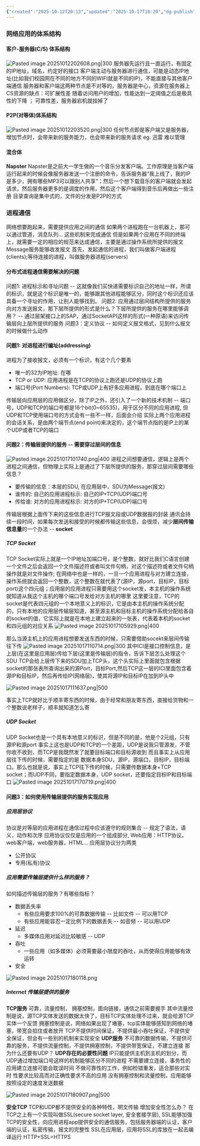 ```yaml
---
{"created":"2025-10-12T20:13","updated":"2025-10-17T18:20","dg-publish":true,"permalink":"/Computer Networking A Top-Down Approach/2.1  应用层协议原理/","dgPassFrontmatter":true,"noteIcon":""}
---
```


### 网络应用的体系结构
#### 客户-服务器(C/S) 体系结构
![Pasted image 20251012202608.png|300](/img/user/accessory/Pasted%20image%2020251012202608.png)
服务器先运行且一直运行，有固定的IP地址，域名，约定好的接口
客户端主动与服务器进行通信，可能是动态IP地址(比如我们校园网在不同的地方不同的WIFI就是不同的IP)，不能直接与其他客户端通信
服务器和客户端这两种节点是不对等的，服务器是中心，资源在服务器上
CS资源的缺点：可扩展性差 随着访问用户的增加，性能达到一定阈值之后是极具性的下降 ； 可靠性差，服务器宕机就挂掉了

#### P2P(对等体)体系结构
![Pasted image 20251012203520.png|300](/img/user/accessory/Pasted%20image%2020251012203520.png)
任何节点即是客户端又是服务器，增加节点时，会带来新的服务能力，也会带来新的服务请求
eg. 迅雷
难以管理

#### 混合体
**Napster**
Napster是之前大一学生做的一个音乐分发客户端。工作原理是当客户端运行起来的时候会像服务器发送一个注册的命令，告诉服务器“我上线了，我的IP是多少，拥有哪些MP3可以跟别人共享”；然后一个想下载音乐的客户端就会发起请求，然后服务器更多的是调度的作用，然后这个客户端得到音乐后再做出一些注册
目录查询是集中式的，文件的分发是P2P的方式

### 进程通信
网络想要跑起来，需要提供应用之间的通信
如果两个进程跑在一台机器上，那可以通过管道，消息队列... 这些机制来完成通信
但是如果两个应用在不同的终端上，就需要一定的相应的规范来达成通信，主要是通过操作系统所提供的报文Message服务能够收发报文
首先，发起通信的进程，我们叫做客户端进程(clients);等待连接的进程，叫做服务器进程(servers)

#### 分布式进程通信需要解决的问题
问题1: 进程标示和寻址问题 -- 这就像我们买快递需要标识自己的地址一样，所谓的标识，就是这个标识是唯一的，能够跟其他进程能够区分，同时这个标识还应该具备一个寻址的作用，让别人能够找到。
问题2: 应用通过层间结构所提供的服务向对方发送报文，那下层所提供的形式是什么？下层所提供的服务在哪里能够调用？ --  通过层架接口上的SAP，通过SocketAPI这样的形式(一种原语)来访问传输层向上层所提供的服务
问题3：定义协议 -- 如何定义报文格式，见到什么报文的时候做什么动作

#### 问题1: 对进程进行编址(addressing)
进程为了接收报文，必须有一个标识，有这个几个要素
- 唯一的32为IP地址: 在哪
- TCP or UDP: 应用进程是在TCP的协议上跑还是UDP的协议上跑
- 端口号(Port Numbers): TCP或UDP上有好多应用进程，到底在哪个端口上

传输层向应用层的应用做区分，除了IP之外，还引入了一个新的技术机制 -- 端口号，UDP和TCP的端口号都是16个bit(0~65535)，用于区分不同的应用进程, 但UDP和TCP使用端口号的方式会有一些不一样，后面会介绍
实际上两个应用进程的会话关系，是由两个端节点(end point)来决定的，这个端节点指的是IP上的某个UDP或者TCP的端口

#### 问题2：传输层提供的服务 -- 需要穿过层间的信息
![Pasted image 20251017101740.png|400](/img/user/accessory/Pasted%20image%2020251017101740.png)
进程之间想要通信，逻辑上是两个进程之间通信，但物理上实际上是通过了下层所提供的服务，那穿过层间需要哪些信息？
- 要传输的信息：本层的SDU, 在应用层中，SDU为Message(报文)
- 谁传的: 自己的应用进程标示: 自己的IP+TCP(UDP)端口号
- 传给谁: 对方的应用进程标示: 对方的IP+TCP(UDP)端口号

传输层根据上面传下来的这些信息进行TCP报文段或UDP数据报的封装
通讯会持续一段时间，如果每次发送和接受的时候都传输这些信息，会很烦，减少**层间传输信息量**的一个办法 -- **socket**
##### TCP Socket
TCP Socket实际上就是一个IP地址加端口号，是个整数，就好比我们C语言创建一个文件之后会返回一个文件描述符或者叫文件句柄，对这个描述符或者文件句柄操作就是对文件操作; 在网络中也是一样的，一旦一个应用进程与对方建立连接，操作系统就会返回一个整数，这个整数在就代表了(源IP，源port，目标IP，目标port)这个四元组；应用层的应用进程只需要用这个socket发，本主机的操作系统就知道从我这个主机的哪个端口号发给对方主机的哪里
这里要注意，TCP的socket是代表四元组的一个本地意义上的标识，它是由本主机的操作系统分配的，只有本地的应用层传输层知道，甚至源主机和目标主机的操作系统分配给各自的socket的值，它实际上就是在本地上建立起来的一张表，代表着本机的socket和四元组的对应关系
![Pasted image 20251017105929.png|400](/img/user/accessory/Pasted%20image%2020251017105929.png)

那么当源主机上的应用进程想要发送东西的时候，只需要借助socekt来层间传输往下传
![Pasted image 20251017110714.png|300](/img/user/accessory/Pasted%20image%2020251017110714.png)
其中ICI是接口控制信息，是上层(在这里是应用层)传给下层(这里是传输层)的指令，告诉下层怎么处理这个SDU
TCP会给上层传下来的SDU加上TCP头，这个头实际上里面就包含根据socket的那张表所查询出来的源Port，目标Port,然后TCP这一层的ICI里面包含着源IP和目标IP，然后再传给IP(网络层)，使其将源IP和目标IP在加到IP头中

![Pasted image 20251017111637.png|500](/img/user/accessory/Pasted%20image%2020251017111637.png)

事实上TCP就好比于顺丰寄东西的时候，由于经常和朋友寄东西，直接给货物和一个整数说老样子，顺丰就知道怎么寄
##### UDP Socket
UDP Socket也是一个具有本地意义的标识，但是不同的是，他是个2元组，只有源IP和源port
事实上这也是UDP和TCP的一个差距，UDP是说我只管源发，不管你收不收到，而TCP是我既然发了就要目标端口和目标源收到
而且事实上从应用层往下传的时候，需要指定的是 数据本身SDU，源IP，源端口，目标IP，目标端口。那么也就是说，事实上TCP往下传的时候，只需要传数据本身+TCP socket；而UDP不同，要指定数据本身，UDP socket，还要指定目标IP和目标端口
![Pasted image 20251017170719.png|400](/img/user/accessory/Pasted%20image%2020251017170719.png)


#### 问题3：如何使用传输层提供的服务实现应用
##### 应用层协议
协议是对等层的应用进程在通信过程中应该遵守的规则集合 -- 规定了语法，语义，动作和次序
应用协议仅仅是应用的一个组成部分, Web应用：HTTP协议，web客户端，web服务器，HTML...
应用层协议分为两类
- 公开协议
- 专用(私有)协议

##### 应用需要传输层提供什么样的服务？
如何描述传输层的服务？有哪些指标？
- 数据丢失率
	- 有些应用要求100%的可靠数据传输 -- 比如文件 -- 可以用TCP
	- 有些应用能容忍一定比例下的数据丢失 -- 如音频 -- 可以用UDP
- 延迟
	- 多媒体应用对延迟比较敏感 -- UDP
- 吞吐
	- 一些应用（如多媒体）必须需要最小限度的吞吐，从而使得应用能够有效运转
- 安全

![Pasted image 20251017180118.png](/img/user/accessory/Pasted%20image%2020251017180118.png)

##### Internet 传输层提供的服务
**TCP服务**
可靠，流量控制， 拥塞控制，面向链接，通信之前需要握手
其中流量控制是说，源TCP实体发送的数据太快了，目标TCP实体处理不过来，就会给源TCP实体一个反馈
拥塞控制是说，网络如果出现了堵塞，tcp实体能够感知到网络的堵塞，带宽会掐住或者放开
TCP不提供时间保证，不提供最小吞吐保证，不提供安全保证，但会有一些别的机制来实现安全
**UDP服务**
不可靠的数据传输，不提供可靠的服务，不提供流量控制，不提供拥塞控制，不提供带宽保证，不建立连接
那为什么还要有UDP？
**UDP存在的必要性问题**
IP只能提供主机到主机的划分，而UDP通过增加端口号这样的机制能够区分不同的进程
不需要建立连接，事务性的应用建立连接可能会耽误时间
不做可靠性的工作，例如检错重发，适合那些对实时 性要求比较高而对正确性要求不高的应用
没有拥塞控制和流量控制，应用能够按照设定的速度发送数据


![Pasted image 20251017180907.png|500](/img/user/accessory/Pasted%20image%2020251017180907.png)

**安全TCP**
TCP和UDP都不提供安全的各种特性，明文传输
增加安全性怎么办？
在TCP之上有一个实现叫做SSL(secure socket layer, 安全套接字层), SSL能够加强TCP的安全性，向应用进程app提供安全的通信服务，包括服务器端的认证，客户端的认证，私密传输，报文的完整性
SSL在应用层，应用将SSL的库放在一起去编译运行
HTTP+SSL=HTTPS